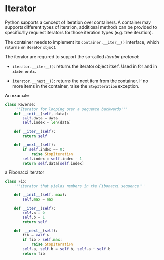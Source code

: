 
# Iterator 

Python supports a concept of iteration over containers. A container may supports different types of iteration, additional methods can be provided to specifically requiest iterators for those iteration types (e.g. tree iteration).

The container needs to implement its `container.__iter__()` interface, which returns an iterator object.

The iterator are required to support the so-called _iterator protocol_:

- `iterator.__iter__()`: returns the iterator object itself. Used in for and in statements.

- `iterator.__next__()`: returns the next item from the container. If no more items in the container, raise the `StopIteration` exception.

An example

```python
class Reverse:
    '''Iterator for looping over a sequence backwards'''
    def __init__(self, data):
        self.data = data
        self.index = len(data)

    def __iter__(self):
        return self

    def __next__(self):
        if self.index == 0:
            raise StopIteration
        self.index = self.index - 1
        return self.data[self.index]
```

a Fibonacci iterator

```python
class Fib:
    '''iterator that yields numbers in the Fibonacci sequence'''

    def __init__(self, max):
        self.max = max

    def __iter__(self):
        self.a = 0
        self.b = 1
        return self

    def  __next__(self):
        fib = self.a
        if fib > self.max:
            raise StopIteration
        self.a, self.b = self.b, self.a + self.b
        return fib
```

